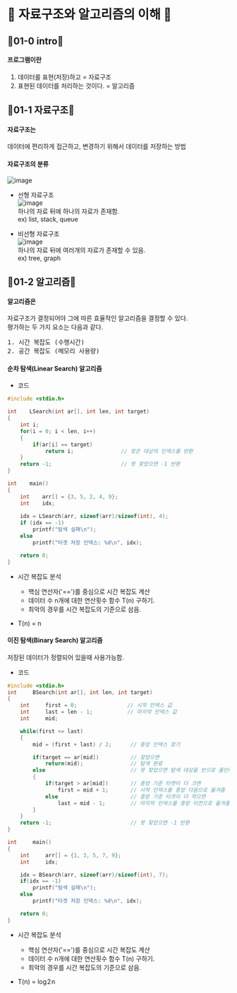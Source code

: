 # 🍰 자료구조와 알고리즘의 이해 🍰    

## 🌟01-0 intro🌟

#### 프로그램이란  
1. 데이터를 표현(저장)하고 = 자료구조  
2. 표현된 데이터를 처리하는 것이다. = 알고리즘

## 🌟01-1 자료구조🌟

#### 자료구조는
데이터에 편리하게 접근하고, 변경하기 위해서 데이터를 저장하는 방법

#### 자료구조의 분류
![image](https://user-images.githubusercontent.com/77817094/171097560-60b5b4b6-b9d7-4eb9-b39c-ade29361429a.png)

* 선형 자료구조  
![image](https://user-images.githubusercontent.com/77817094/171099310-afe92716-df3f-4cb6-a795-8feba7b4a0ea.png)  
하나의 자료 뒤에 하나의 자료가 존재함.  
ex) list, stack, queue

* 비선형 자료구조  
![image](https://user-images.githubusercontent.com/77817094/171099401-a172e0a3-ebb2-4f8a-b751-d95ebd4fd148.png)  
하나의 자료 뒤에 여러개의 자료가 존재할 수 있음.  
ex) tree, graph

## 🌟01-2 알고리즘🌟

#### 알고리즘은
자료구조가 결정되어야 그에 따른 효율적인 알고리즘을 결정할 수 있다.  
평가하는 두 가지 요소는 다음과 같다. 
<pre>
1. 시간 복잡도 (수행시간)
2. 공간 복잡도 (메모리 사용량)
</pre>

#### 순차 탐색(Linear Search) 알고리즘

* 코드  
```c
#include <stdio.h>

int    LSearch(int ar[], int len, int target)
{
    int i;
    for(i = 0; i < len, i++)
    {
        if(ar[i] == target)
            return i;               // 찾은 대상의 인덱스를 반환
    }
    return -1;                      // 못 찾았으면 -1 반환
}

int    main()
{
    int    arr[] = {3, 5, 2, 4, 9};
    int    idx;    
    
    idx = LSearch(arr, sizeof(arr)/sizeof(int), 4);
    if (idx == -1)
        printf("탐색 실패\n");
    else
        printf("타겟 저장 인덱스: %d\n", idx);

    return 0;
}
```

* 시간 복잡도 분석
    * 핵심 연산자('==')를 중심으로 시간 복잡도 계산
    * 데이터 수 n개에 대한 연산횟수 함수 T(n) 구하기.
    * 최악의 경우를 시간 복잡도의 기준으로 삼음.

* T(n) = n

#### 이진 탐색(Binary Search) 알고리즘
저장된 데이터가 정렬되어 있을때 사용가능함.

* 코드  
```c
#include <stdio.h>
int     BSearch(int ar[], int len, int target)
{
    int     first = 0;                // 시작 인덱스 값
    int     last = len - 1;           // 마지막 인덱스 값
    int     mid;

    while(first <= last)
    {
        mid = (first + last) / 2;      // 중앙 인덱스 찾기

        if(target == ar[mid])          // 찾았으면
            return(mid);               // 탐색 완료
        else                           // 못 찾았으면 탐색 대상을 반으로 줄인다.
        {
            if(target > ar[mid])       // 중앙 기준 타켓이 더 크면
                first = mid + 1;       // 시작 인덱스를 중앙 다음으로 옮겨줌
            else                       // 중앙 기준 타겟이 더 작으면
                last = mid - 1;        // 마지막 인덱스를 중앙 이전으로 옮겨줌.
        }
    }
    return -1;                         // 못 찾았으면 -1 반환
}

int     main()
{
    int     arr[] = {1, 3, 5, 7, 9};
    int     idx;

    idx = BSearch(arr, sizeof(arr)/sizeof(int), 7);
    if(idx == -1)
        printf("탐색 실패\n");
    else
        printf("타겟 저장 인덱스: %d\n", idx);

    return 0;
}
```
* 시간 복잡도 분석
    * 핵심 연산자('==')를 중심으로 시간 복잡도 계산  
    * 데이터 수 n개에 대한 연산횟수 함수 T(n) 구하기.  
    * 최악의 경우를 시간 복잡도의 기준으로 삼음.

* T(n) = log 2 n
